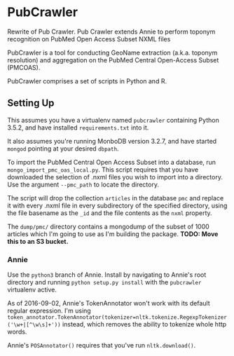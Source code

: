 # PubCrawler

Rewrite of Pub Crawler. Pub Crawler extends Annie to perform toponym recognition on PubMed Open Access Subset NXML files

PubCrawler is a tool for conducting GeoName extraction (a.k.a. toponym resolution) and aggregation on the PubMed Central Open-Access Subset (PMCOAS).

PubCrawler comprises a set of scripts in Python and R.

## Setting Up

This assumes you have a virtualenv named `pubcrawler` containing Python 3.5.2, and have installed `requirements.txt` into it.

It also assumes you're running MonboDB version 3.2.7, and have started `mongod` pointing at your desired `dbpath`.

To import the PubMed Central Open Access Subset into a database, run `mongo_import_pmc_oas_local.py`. This script requires that you have downloaded the selection of .nxml files you wish to import into a directory. Use the argument `--pmc_path` to locate the directory.

The script will drop the collection `articles` in the database `pmc` and replace it with every .nxml file in every subdirectory of the specified directory, using the file basename as the `_id` and the file contents as the `nxml` property.

The `dump/pmc/` directory contains a mongodump of the subset of 1000 articles which I'm going to use as I'm building the package. **TODO: Move this to an S3 bucket.**

### Annie

Use the `python3` branch of Annie. Install by navigating to Annie's root directory and running `python setup.py install` with the `pubcrawler` virtualenv active.

As of 2016-09-02, Annie's TokenAnnotator won't work with its default regular expression. I'm using `token_annotator.TokenAnnotator(tokenizer=nltk.tokenize.RegexpTokenizer('\w+|[^\w\s]+'))` instead, which removes the ability to tokenize whole http words.

Annie's `POSAnnotator()` requires that you've run `nltk.download()`.